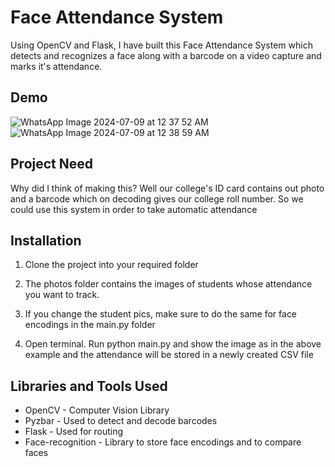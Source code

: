 
# Face Attendance System

Using OpenCV and Flask, I have built this Face Attendance System which detects and recognizes a face along with a barcode on a video capture and marks it's attendance.


## Demo
![WhatsApp Image 2024-07-09 at 12 37 52 AM](https://github.com/Bhuvan588/Face-Attendance-System/assets/68458621/29954546-aebc-4a02-86a4-f666a751edd8)
![WhatsApp Image 2024-07-09 at 12 38 59 AM](https://github.com/Bhuvan588/Face-Attendance-System/assets/68458621/e47107a1-1248-45fc-95e9-8a941a8af262)


## Project Need

Why did I think of making this? Well our college's ID card contains out photo and a barcode which on decoding gives our college roll number. So we could use this system in order to take automatic attendance
## Installation

1. Clone the project into your required folder

2. The photos folder contains the images of students whose attendance you want to track.

3. If you change the student pics, make sure to do the same for face encodings in the main.py folder

4. Open terminal. Run python main.py and show the image as in the above example and the attendance will be stored in a newly created CSV file
    
## Libraries and Tools Used

- OpenCV - Computer Vision Library
- Pyzbar - Used to detect and decode barcodes
- Flask - Used for routing
- Face-recognition - Library to store face encodings and to compare faces
